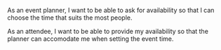 As an event planner, I want to be able to ask for availability so that I can choose the time that suits the most people.

As an attendee, I want to be able to provide my availability so that the planner can accomodate me when setting the event time.
